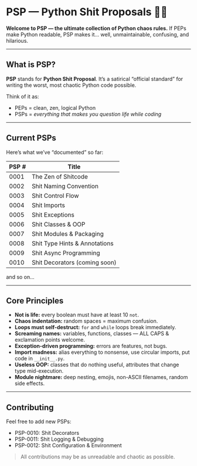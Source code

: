 # PSP — Python Shit Proposals 🐍💀

**Welcome to PSP — the ultimate collection of Python chaos rules.**
If PEPs make Python readable, PSP makes it… well, unmaintainable, confusing, and hilarious.

---

## What is PSP?

**PSP** stands for **Python Shit Proposal**.
It’s a satirical “official standard” for writing the worst, most chaotic Python code possible.

Think of it as:

* PEPs = clean, zen, logical Python
* PSPs = *everything that makes you question life while coding*

---

## Current PSPs

Here’s what we’ve “documented” so far:

| PSP # | Title                         |
|-------|-------------------------------|
| 0001  | The Zen of Shitcode           |
| 0002  | Shit Naming Convention        |
| 0003  | Shit Control Flow             |
| 0004  | Shit Imports                  |
| 0005  | Shit Exceptions               |
| 0006  | Shit Classes & OOP            |
| 0007  | Shit Modules & Packaging      |
| 0008  | Shit Type Hints & Annotations |
| 0009  | Shit Async Programming        |
| 0010  | Shit Decorators (coming soon) |
and so on...

---

## Core Principles

* **Not is life:** every boolean must have at least 10 `not`.
* **Chaos indentation:** random spaces = maximum confusion.
* **Loops must self-destruct:** `for` and `while` loops break immediately.
* **Screaming names:** variables, functions, classes — ALL CAPS & exclamation points welcome.
* **Exception-driven programming:** errors are features, not bugs.
* **Import madness:** alias everything to nonsense, use circular imports, put code in `__init__.py`.
* **Useless OOP:** classes that do nothing useful, attributes that change type mid-execution.
* **Module nightmare:** deep nesting, emojis, non-ASCII filenames, random side effects.

---

## Contributing

Feel free to add new PSPs:

* PSP-0010: Shit Decorators
* PSP-0011: Shit Logging & Debugging
* PSP-0012: Shit Configuration & Environment

> All contributions may be as unreadable and chaotic as possible.
